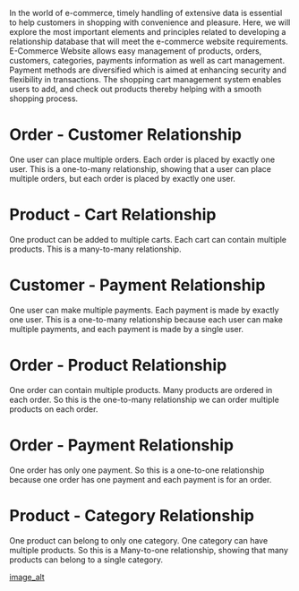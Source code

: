In the world of e-commerce, timely handling of extensive data is essential to help customers in shopping with convenience and pleasure.
Here, we will explore the most important elements and principles related to developing a relationship database that will meet the e-commerce website requirements.
E-Commerce Website allows easy management of products, orders, customers, categories, payments information as well as cart management.
Payment methods are diversified which is aimed at enhancing security and flexibility in transactions. The shopping cart management system enables users to add, and check out products thereby helping with a smooth shopping process.


# Order - Customer Relationship
One user can place multiple orders.
Each order is placed by exactly one user.
This is a one-to-many relationship, showing that a user can place multiple orders, but each order is placed by exactly one user.

# Product - Cart Relationship
One product can be added to multiple carts.
Each cart can contain multiple products.
This is a many-to-many relationship.

# Customer - Payment Relationship
One user can make multiple payments.
Each payment is made by exactly one user.
This is a one-to-many relationship because each user can make multiple payments, and each payment is made by a single user.

# Order - Product Relationship
One order can contain multiple products.
Many products are ordered in each order.
So this is the one-to-many relationship we can order multiple products on each order.

# Order - Payment Relationship
One order has only one payment.
So this is a one-to-one relationship because one order has one payment and each payment is for an order.

# Product - Category Relationship
One product can belong to only one category.
One category can have multiple products.
So this is a Many-to-one relationship, showing that many products can belong to a single category.

[image_alt](https://github.com/ambika1us/SQL_T3/blob/ef6d0eb2bbefda7566bf9128704e092facac3895/Database%20Model.png)

